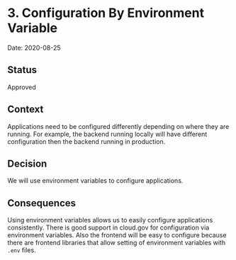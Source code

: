 # 3. Configuration By Environment Variable

Date: 2020-08-25

## Status

Approved

## Context

Applications need to be configured differently depending on where they are running. For example, the backend running locally will have different configuration then the backend running in production.

## Decision

We will use environment variables to configure applications.

## Consequences

Using environment variables allows us to easily configure applications consistently. There is good support in cloud.gov for configuration via environment variables. Also the frontend will be easy to configure because there are frontend libraries that allow setting of environment variables with `.env` files.

